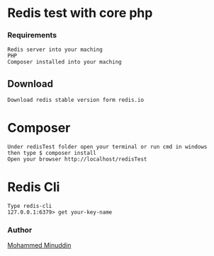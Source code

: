 # Redis test with core php

### Requirements
    Redis server into your maching
    PHP
    Composer installed into your maching

## Download
    Download redis stable version form redis.io
    
#  Composer
    Under redisTest folder open your terminal or run cmd in windows 
    then type $ composer install
    Open your browser http://localhost/redisTest
    
#  Redis Cli
    Type redis-cli
    127.0.0.1:6379> get your-key-name



### Author

[Mohammed Minuddin](https://moinshareidea.wordpress.com)
